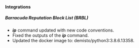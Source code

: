 
#### Integrations
##### Barracuda Reputation Block List (BRBL)
- ***ip*** command updated with new code conventions.
- Fixed the outputs of the ***ip*** command.
- Updated the docker image to: demisto/python3:3.8.6.13358.